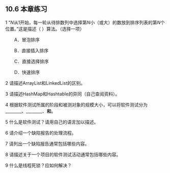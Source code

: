 ## 10.6  本章练习
 

1  “*N*从1开始，每一轮从待排数列中选择第*N*小（或大）的数放到排序列表的第*N*个位置。”这是描述（    ）算法。（选择一项） 

&emsp;&emsp;A．冒泡排序

&emsp;&emsp;B．直接插入排序

&emsp;&emsp;C．直接选择排序

&emsp;&emsp;D．快速排序

 

 

2  请描述ArrayList和LinkedList的区别。

 

 

3  请描述HashMap和Hashtable的异同（自己查阅资料）。

 

 

4  根据软件测试所属的阶段和被测对象的规模大小，可以将软件测试分为________、________、________和________。

 

 

5  什么是软件测试？请用自己的语言加以描述。

 

 

6  请介绍一个缺陷报告的处理流程。

 

 

7  请列出一个缺陷报告通常包括哪些内容。


8  请描述关于一个项目的软件测试活动通常包括哪些内容。

 

 

9  什么是线程死锁？应如何解决？

 

 

 

 

 

 

 
